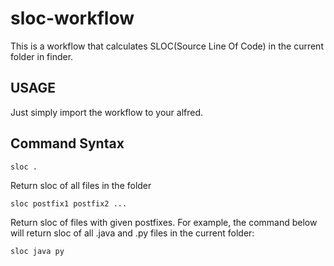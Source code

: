 sloc-workflow
=============
This is a workflow that calculates SLOC(Source Line Of Code) in the current folder in finder. 

USAGE
------
Just simply import the workflow to your alfred.

Command Syntax
--------------
    sloc .
Return sloc of all files in the folder
  
    sloc postfix1 postfix2 ...

  Return sloc of files with given postfixes. For example, the command below will return sloc of all .java and .py files in the current folder:
  
    sloc java py
